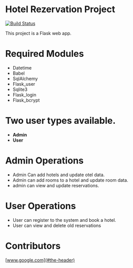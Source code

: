 # Hotel Rezervation Project

[![Build Status](https://travis-ci.org/joemccann/dillinger.svg?branch=master)](https://travis-ci.org/joemccann/dillinger)

This project is a Flask web app.

# Required Modules
- Datetime
- Babel
- SqlAlchemy
- Flask_user
- Sqlite3
- Flask_login
- Flask_bcrypt

# Two user types available.
- **Admin**
- **User**

# Admin Operations
- Admin Can add hotels and update otel data.
- Admin can add rooms to a hotel and update room data.
- admin can view and update reservations.

# User Operations
- User can register to the system and book a hotel.
- User can view and delete old reservations

# Contributors
[www.google.com](#the-header)

